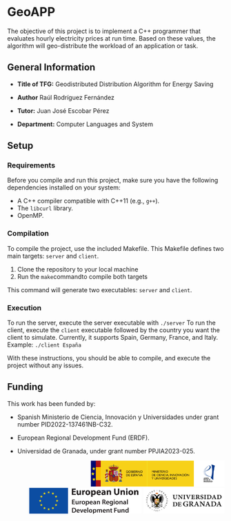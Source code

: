 
# GeoAPP

The objective of this project is to implement a C++ programmer that evaluates hourly electricity prices at run time. Based on these values, the algorithm will geo-distribute the workload of an application or task.

## General Information

-  **Title of TFG:** Geodistributed Distribution Algorithm for Energy Saving

- **Author** Raúl Rodríguez Fernández

-  **Tutor:** Juan José Escobar Pérez
- **Department:** Computer Languages ​​and System

  


## Setup

### Requirements

Before you compile and run this project, make sure you have the following dependencies installed on your system:

- A C++ compiler compatible with C++11 (e.g., `g++`).
- The `libcurl` library.
- OpenMP.

### Compilation
To compile the project, use the included Makefile. This Makefile defines two main targets: `server` and `client`.
 
1. Clone the repository to your local machine
2. Run the `make`commandto compile both targets

  This command will generate two executables: `server` and `client`.

### Execution

To run the server, execute the server executable with `./server`
To run the client, execute the `client` executable followed by the country you want the client to simulate. Currently, it supports Spain, Germany, France, and Italy. Example: `./client España`

With these instructions, you should be able to compile, and execute the project without any issues.

## Funding

This work has been funded by:

  

- Spanish Ministerio de Ciencia, Innovación y Universidades under grant number PID2022-137461NB-C32.

- European Regional Development Fund (ERDF).

- Universidad de Granada, under grant number PPJIA2023-025.



<div  style="text-align: right">

<img  src="https://raw.githubusercontent.com/efficomp/Hpmoon/main/docs/logos/miciu.jpg"  height="60">

<img  src="https://raw.githubusercontent.com/efficomp/Hpmoon/main/docs/logos/erdf.png"  height="60">

<img  src="logos/Imagen1.png"  height="60">

</div>